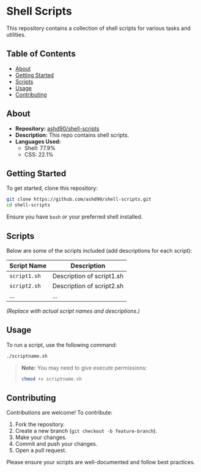 # Shell Scripts

This repository contains a collection of shell scripts for various tasks and utilities.

## Table of Contents
- [About](#about)
- [Getting Started](#getting-started)
- [Scripts](#scripts)
- [Usage](#usage)
- [Contributing](#contributing)

## About

- **Repository:** [ashd90/shell-scripts](https://github.com/ashd90/shell-scripts)
- **Description:** This repo contains shell scripts.
- **Languages Used:**
  - Shell: 77.9%
  - CSS: 22.1%

## Getting Started

To get started, clone this repository:

```bash
git clone https://github.com/ashd90/shell-scripts.git
cd shell-scripts
```

Ensure you have `bash` or your preferred shell installed.

## Scripts

Below are some of the scripts included (add descriptions for each script):

| Script Name     | Description                  |
|-----------------|-----------------------------|
| `script1.sh`    | Description of script1.sh    |
| `script2.sh`    | Description of script2.sh    |
| ...             | ...                         |

*(Replace with actual script names and descriptions.)*

## Usage

To run a script, use the following command:

```bash
./scriptname.sh
```

> **Note:** You may need to give execute permissions:
>
> ```bash
> chmod +x scriptname.sh
> ```

## Contributing

Contributions are welcome! To contribute:

1. Fork the repository.
2. Create a new branch (`git checkout -b feature-branch`).
3. Make your changes.
4. Commit and push your changes.
5. Open a pull request.

Please ensure your scripts are well-documented and follow best practices.



